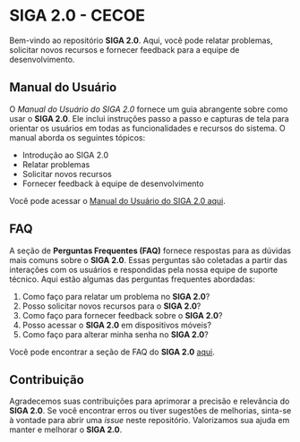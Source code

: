 # SIGA 2.0 - CECOE

Bem-vindo ao repositório **SIGA 2.0**. Aqui, você pode relatar problemas, solicitar novos recursos e fornecer feedback para a equipe de desenvolvimento.

## Manual do Usuário

O *Manual do Usuário do SIGA 2.0* fornece um guia abrangente sobre como usar o **SIGA 2.0**. Ele inclui instruções passo a passo e capturas de tela para orientar os usuários em todas as funcionalidades e recursos do sistema. O manual aborda os seguintes tópicos:

- Introdução ao SIGA 2.0
- Relatar problemas
- Solicitar novos recursos
- Fornecer feedback à equipe de desenvolvimento

Você pode acessar o [Manual do Usuário do SIGA 2.0 aqui](link_do_manual_do_usuario).

## FAQ

A seção de **Perguntas Frequentes (FAQ)** fornece respostas para as dúvidas mais comuns sobre o **SIGA 2.0**. Essas perguntas são coletadas a partir das interações com os usuários e respondidas pela nossa equipe de suporte técnico. Aqui estão algumas das perguntas frequentes abordadas:

1. Como faço para relatar um problema no **SIGA 2.0**?
2. Posso solicitar novos recursos para o **SIGA 2.0**?
3. Como faço para fornecer feedback sobre o **SIGA 2.0**?
4. Posso acessar o **SIGA 2.0** em dispositivos móveis?
5. Como faço para alterar minha senha no **SIGA 2.0**?

Você pode encontrar a seção de FAQ do **SIGA 2.0** [aqui](link_das_perguntas_frequentes).

## Contribuição

Agradecemos suas contribuições para aprimorar a precisão e relevância do **SIGA 2.0**. Se você encontrar erros ou tiver sugestões de melhorias, sinta-se à vontade para abrir uma *issue* neste repositório. Valorizamos sua ajuda em manter e melhorar o **SIGA 2.0**.
